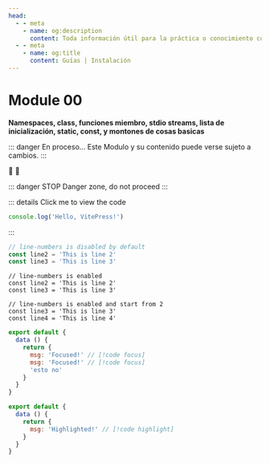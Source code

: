 ```yaml
---
head:
  - - meta
    - name: og:description
      content: Toda información útil para la práctica o conocimiento con respecto la instalación de sistemas u otros.
  - - meta
    - name: og:title
      content: Guías | Instalación
---
```

<script setup lang="ts">
import Woaos from '@theme/components/categoria.vue';
import { categoria0 } from './categorias.ts';
import { categoria1 } from './categorias.ts';
</script>

# Module 00

**Namespaces, class, funciones miembro, stdio streams, lista de inicialización, static, const, y montones de
cosas basicas**

::: danger En proceso...
Este Modulo y su contenido puede verse sujeto a cambios.
:::

:tada: :100:

::: danger STOP
Danger zone, do not proceed
:::

::: details Click me to view the code
```js
console.log('Hello, VitePress!')
```
:::

```ts {1}
// line-numbers is disabled by default
const line2 = 'This is line 2'
const line3 = 'This is line 3'
```

```ts:line-numbers {1}
// line-numbers is enabled
const line2 = 'This is line 2'
const line3 = 'This is line 3'
```

```ts:line-numbers=2 {1}
// line-numbers is enabled and start from 2
const line3 = 'This is line 3'
const line4 = 'This is line 4'
```

```js
export default {
  data () {
    return {
      msg: 'Focused!' // [!code focus]
      msg: 'Focused!' // [!code focus]
      'esto no'
    }
  }
}
```

```js
export default {
  data () {
    return {
      msg: 'Highlighted!' // [!code highlight]
    }
  }
}
```